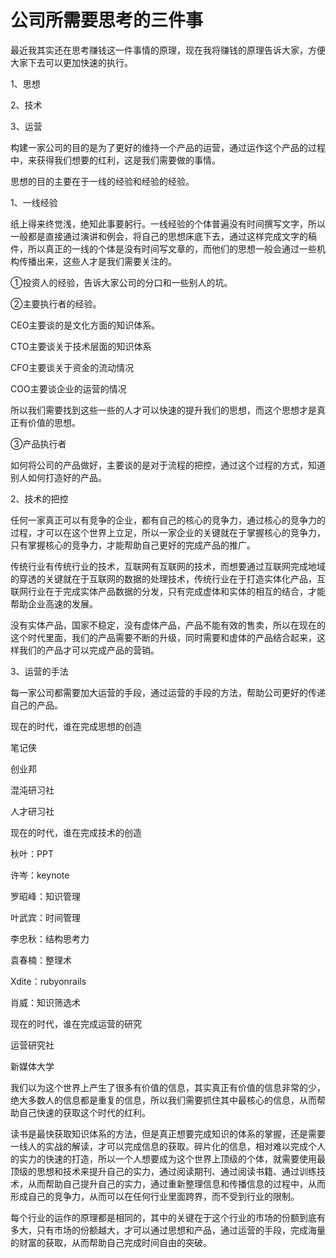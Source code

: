 # 公司所需要思考的三件事

最近我其实还在思考赚钱这一件事情的原理，现在我将赚钱的原理告诉大家，方便大家下去可以更加快速的执行。

1、思想

2、技术

3、运营

构建一家公司的目的是为了更好的维持一个产品的运营，通过运作这个产品的过程中，来获得我们想要的红利，这是我们需要做的事情。

思想的目的主要在于一线的经验和经验的经验。

1、一线经验

纸上得来终觉浅，绝知此事要躬行。一线经验的个体普遍没有时间撰写文字，所以一般都是直接通过演讲和例会，将自己的思想床底下去，通过这样完成文字的稿件，所以真正的一线的个体是没有时间写文章的，而他们的思想一般会通过一些机构传播出来，这些人才是我们需要关注的。

①投资人的经验，告诉大家公司的分口和一些别人的坑。

②主要执行者的经验。

CEO主要谈的是文化方面的知识体系。

CTO主要谈关于技术层面的知识体系

CFO主要谈关于资金的流动情况

COO主要谈企业的运营的情况

所以我们需要找到这些一些的人才可以快速的提升我们的思想，而这个思想才是真正有价值的思想。

③产品执行者

如何将公司的产品做好，主要谈的是对于流程的把控，通过这个过程的方式，知道别人如何打造好的产品。

2、技术的把控

任何一家真正可以有竞争的企业，都有自己的核心的竞争力，通过核心的竞争力的过程，才可以在这个世界上立足，所以一家企业的关键就在于掌握核心的竞争力，只有掌握核心的竞争力，才能帮助自己更好的完成产品的推广。

传统行业有传统行业的技术，互联网有互联网的技术，而想要通过互联网完成地域的穿透的关键就在于互联网的数据的处理技术，传统行业在于打造实体化产品，互联网行业在于完成实体产品数据的分发，只有完成虚体和实体的相互的结合，才能帮助企业高速的发展。

没有实体产品，国家不稳定，没有虚体产品，产品不能有效的售卖，所以在现在的这个时代里面，我们的产品需要不断的升级，同时需要和虚体的产品结合起来，这样我们的产品才可以完成产品的营销。

3、运营的手法

每一家公司都需要加大运营的手段，通过运营的手段的方法，帮助公司更好的传递自己的产品。

现在的时代，谁在完成思想的创造

笔记侠

创业邦

混沌研习社

人才研习社

现在的时代，谁在完成技术的创造

秋叶：PPT

许岑：keynote

罗昭峰：知识管理

叶武宾：时间管理

李忠秋：结构思考力

袁春楠：整理术

Xdite：rubyonrails

肖威：知识筛选术

现在的时代，谁在完成运营的研究

运营研究社

新媒体大学

我们以为这个世界上产生了很多有价值的信息，其实真正有价值的信息非常的少，绝大多数人的信息都是重复的信息，所以我们需要抓住其中最核心的信息，从而帮助自己快速的获取这个时代的红利。

读书是最快获取知识体系的方法，但是真正想要完成知识的体系的掌握，还是需要一线人的实战的解读，才可以完成信息的获取。碎片化的信息，相对难以完成个人的实力的快速的打造，所以一个人想要成为这个世界上顶级的个体，就需要使用最顶级的思想和技术来提升自己的实力，通过阅读期刊、通过阅读书籍、通过训练技术，从而帮助自己提升自己的实力，通过重新整理信息和传播信息的过程中，从而形成自己的竞争力，从而可以在任何行业里面跨界，而不受到行业的限制。

每个行业的运作的原理都是相同的，其中的关键在于这个行业的市场的份额到底有多大，只有市场的份额越大，才可以通过思想和产品，通过运营的手段，完成海量的财富的获取，从而帮助自己完成时间自由的突破。
